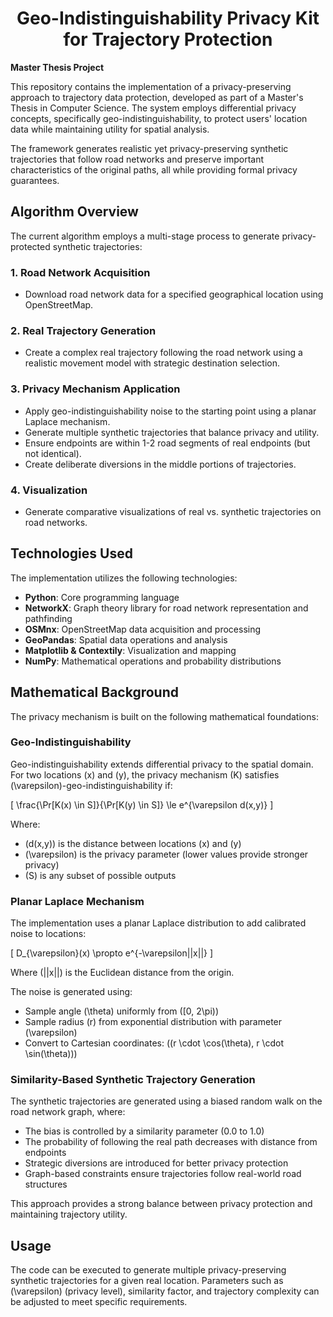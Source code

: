 <div align="center">

# Geo-Indistinguishability Privacy Kit for Trajectory Protection

</div>

**Master Thesis Project**

This repository contains the implementation of a privacy-preserving approach to trajectory data protection, developed as part of a Master's Thesis in Computer Science. The system employs differential privacy concepts, specifically geo-indistinguishability, to protect users' location data while maintaining utility for spatial analysis.

The framework generates realistic yet privacy-preserving synthetic trajectories that follow road networks and preserve important characteristics of the original paths, all while providing formal privacy guarantees.

## Algorithm Overview

The current algorithm employs a multi-stage process to generate privacy-protected synthetic trajectories:

### 1. Road Network Acquisition
- Download road network data for a specified geographical location using OpenStreetMap.

### 2. Real Trajectory Generation
- Create a complex real trajectory following the road network using a realistic movement model with strategic destination selection.

### 3. Privacy Mechanism Application
- Apply geo-indistinguishability noise to the starting point using a planar Laplace mechanism.
- Generate multiple synthetic trajectories that balance privacy and utility.
- Ensure endpoints are within 1-2 road segments of real endpoints (but not identical).
- Create deliberate diversions in the middle portions of trajectories.

### 4. Visualization
- Generate comparative visualizations of real vs. synthetic trajectories on road networks.

## Technologies Used

The implementation utilizes the following technologies:

- **Python**: Core programming language
- **NetworkX**: Graph theory library for road network representation and pathfinding
- **OSMnx**: OpenStreetMap data acquisition and processing
- **GeoPandas**: Spatial data operations and analysis
- **Matplotlib & Contextily**: Visualization and mapping
- **NumPy**: Mathematical operations and probability distributions

## Mathematical Background

The privacy mechanism is built on the following mathematical foundations:

### Geo-Indistinguishability
Geo-indistinguishability extends differential privacy to the spatial domain. For two locations \(x\) and \(y\), the privacy mechanism \(K\) satisfies \(\varepsilon\)-geo-indistinguishability if:

\[
\frac{\Pr[K(x) \in S]}{\Pr[K(y) \in S]} \le e^{\varepsilon d(x,y)}
\]

Where:
- \(d(x,y)\) is the distance between locations \(x\) and \(y\)
- \(\varepsilon\) is the privacy parameter (lower values provide stronger privacy)
- \(S\) is any subset of possible outputs

### Planar Laplace Mechanism
The implementation uses a planar Laplace distribution to add calibrated noise to locations:

\[
D_{\varepsilon}(x) \propto e^{-\varepsilon||x||}
\]

Where \(||x||\) is the Euclidean distance from the origin.

The noise is generated using:
- Sample angle \(\theta\) uniformly from \([0, 2\pi)\)
- Sample radius \(r\) from exponential distribution with parameter \(\varepsilon\)
- Convert to Cartesian coordinates: \((r \cdot \cos(\theta), r \cdot \sin(\theta))\)

### Similarity-Based Synthetic Trajectory Generation
The synthetic trajectories are generated using a biased random walk on the road network graph, where:
- The bias is controlled by a similarity parameter (0.0 to 1.0)
- The probability of following the real path decreases with distance from endpoints
- Strategic diversions are introduced for better privacy protection
- Graph-based constraints ensure trajectories follow real-world road structures

This approach provides a strong balance between privacy protection and maintaining trajectory utility.

## Usage

The code can be executed to generate multiple privacy-preserving synthetic trajectories for a given real location. Parameters such as \(\varepsilon\) (privacy level), similarity factor, and trajectory complexity can be adjusted to meet specific requirements.

